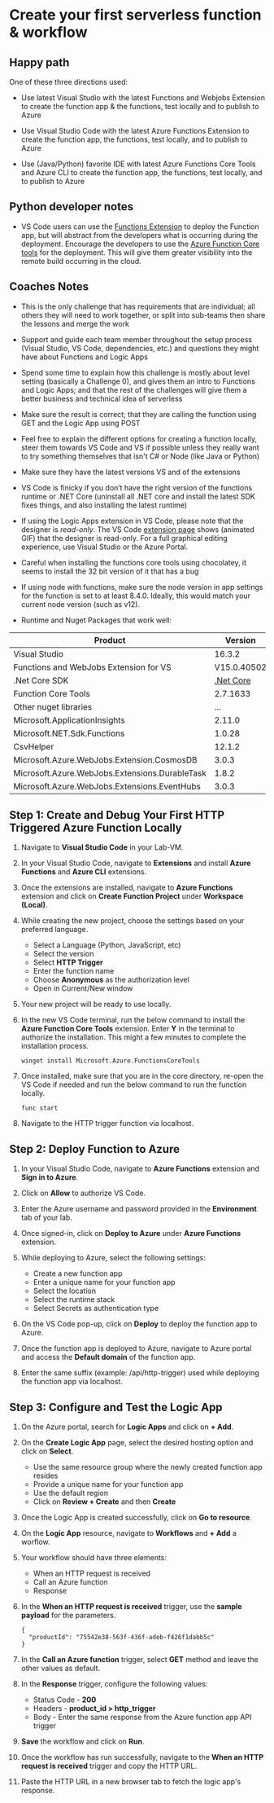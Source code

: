 # Create your first serverless function & workflow

## Happy path

One of these three directions used:​

* Use latest Visual Studio with the latest Functions and Webjobs Extension to create the function app & the functions, test locally and to publish to Azure

* Use Visual Studio Code with the latest Azure Functions Extension to create the function app, the functions, test locally, and to publish to Azure

* Use (Java/Python) favorite IDE with latest Azure Functions Core Tools and Azure CLI to create the function app, the functions, test locally, and to publish to Azure

## Python developer notes

* VS Code users can use the [Functions Extension](https://docs.microsoft.com/azure/python/tutorial-vs-code-serverless-python-05) to deploy the Function app, but will abstract from the developers what is occurring during the deployment. Encourage the developers to use the [Azure Function Core tools](https://docs.microsoft.com/azure/azure-functions/functions-reference-python#publishing-to-azure) for the deployment. This will give them greater visibility into the remote build occurring in the cloud.

## Coaches Notes

* This is the only challenge that has requirements that are individual; all others they will need to work together, or split into sub-teams then share the lessons and merge the work​

* Support and guide each team member throughout the setup process (Visual Studio, VS Code, dependencies, etc.) and questions they might have about Functions and Logic Apps​

* Spend some time to explain how this challenge is mostly about level setting (basically a Challenge 0), and gives them an intro to Functions and Logic Apps; and that the rest of the challenges will give them a better business and technical idea of serverless​

* Make sure the result is correct; that they are calling the function using GET and the Logic App using POST​

* Feel free to explain the different options for creating a function locally, steer them towards VS Code and VS if possible unless they really want to try something themselves that isn't C# or Node (like Java or Python)

* Make sure they have the latest versions VS and of the extensions​

* VS Code is finicky if you don’t have the right version of the functions runtime or .NET Core (uninstall all .NET core and install the latest SDK fixes things, and also installing the latest runtime)​
* If using the Logic Apps extension in VS Code, please note that the designer is _read-only_.  The VS Code [extension page](https://marketplace.visualstudio.com/items?itemName=ms-azuretools.vscode-logicapps) shows (animated GIF) that the designer is read-only.  For a full graphical editing experience, use Visual Studio or the Azure Portal.

* Careful when installing the functions core tools using chocolatey, it seems to install the 32 bit version of it that has a bug​

* If using node with functions, make sure the node version in app settings for the function is set to at least 8.4.0.  Ideally, this would match your current node version (such as v12).

* Runtime and Nuget Packages that work well:

Product | Version
------- | -------
Visual Studio | 16.3.2
Functions and WebJobs Extension for VS | V15.0.40502
.Net Core SDK | [.Net Core](https://dotnet.microsoft.com/download/visual-studio-sdks)
Function Core Tools | 2.7.1633
Other nuget libraries | ...
Microsoft.ApplicationInsights | 2.11.0
Microsoft.NET.Sdk.Functions | 1.0.28
CsvHelper | 12.1.2
Microsoft.Azure.WebJobs.Extension.CosmosDB | 3.0.3
Microsoft.Azure.WebJobs.Extensions.DurableTask | 1.8.2
Microsoft.Azure.WebJobs.Extensions.EventHubs | 3.0.3

## Step 1: Create and Debug Your First HTTP Triggered Azure Function Locally

1. Navigate to **Visual Studio Code** in your Lab-VM.

1. In your Visual Studio Code, navigate to **Extensions** and install **Azure Functions** and **Azure CLI** extensions.

1. Once the extensions are installed, navigate to **Azure Functions** extension and click on **Create Function Project** under **Workspace (Local)**.

1. While creating the new project, choose the settings based on your preferred language.

   - Select a Language (Python, JavaScript, etc)
   - Select the version
   - Select **HTTP Trigger**
   - Enter the function name
   - Choose **Anonymous** as the authorization level
   - Open in Current/New window
  
1. Your new project will be ready to use locally.

1. In the new VS Code terminal, run the below command to install the **Azure Function Core Tools** extension. Enter **Y** in the terminal to authorize the installation. This might a few minutes to complete the installation process. 

   ```
   winget install Microsoft.Azure.FunctionsCoreTools
   ```

1. Once installed, make sure that you are in the core directory, re-open the VS Code if needed and run the below command to run the function locally.

   ```
   func start
   ```

1. Navigate to the HTTP trigger function via localhost.

## Step 2: Deploy Function to Azure

1. In your Visual Studio Code, navigate to **Azure Functions** extension and **Sign in to Azure**.

1. Click on **Allow** to authorize VS Code.

1. Enter the Azure username and password provided in the **Environment** tab of your lab.

1. Once signed-in, click on **Deploy to Azure** under **Azure Functions** extension.

1. While deploying to Azure, select the following settings:

   - Create a new function app
   - Enter a unique name for your function app
   - Select the location
   - Select the runtime stack
   - Select Secrets as authentication type
  
1. On the VS Code pop-up, click on **Deploy** to deploy the function app to Azure.

1. Once the function app is deployed to Azure, navigate to Azure portal and access the **Default domain** of the function app.

1. Enter the same suffix (example: /api/http-trigger) used while deploying the function app via localhost. 

## Step 3: Configure and Test the Logic App

1. On the Azure portal, search for **Logic Apps** and click on **+ Add**.

1. On the **Create Logic App** page, select the desired hosting option and click on **Select**.

   - Use the same resource group where the newly created function app resides
   - Provide a unique name for your function app
   - Use the default region
   - Click on **Review + Create** and then **Create**

1. Once the Logic App is created successfully, click on **Go to resource**.

1. On the **Logic App** resource, navigate to **Workflows** and **+ Add** a worflow.

1. Your workflow should have three elements:

   - When an HTTP request is received
   - Call an Azure function
   - Response
  
1. In the **When an HTTP request is received** trigger, use the **sample payload** for the parameters.

   ```
   {
     "productId": "75542e38-563f-436f-adeb-f426f1dabb5c"
   }
   ```

1. In the **Call an Azure function** trigger, select **GET** method and leave the other values as default.

1. In the **Response** trigger, configure the following values:

   -  Status Code - **200**
   -  Headers - **product_id > http_trigger**
   -  Body - Enter the same response from the Azure function app API trigger 
  
1. **Save** the workflow and click on **Run**.

1. Once the workflow has run successfully, navigate to the **When an HTTP request is received** trigger and copy the HTTP URL.

1. Paste the HTTP URL in a new browser tab to fetch the logic app's response.
   
